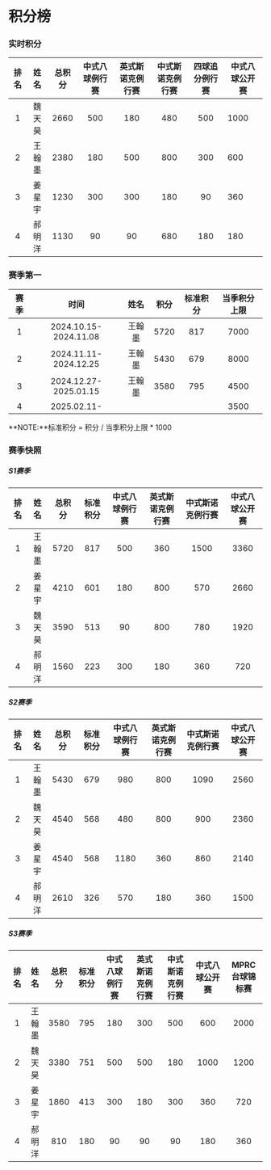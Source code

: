 # 积分榜

### 实时积分

| 排名 | 姓名   | 总积分 | 中式八球例行赛 | 英式斯诺克例行赛 | 中式斯诺克例行赛 | 四球追分例行赛 | 中式八球公开赛 |
| :--: | :---: | :----: | :----------: | :-------------: | :-------------: | :----------:  | ------------  |
| 1    | 魏天昊 | 2660  |   500        |   180           |   480           |   500     |   1000        |
| 2    | 王翰墨 | 2380  |   180        |   500           |   800           |   300      |   600         |
| 3    | 姜星宇 | 1230 |   300        |   300           |   180           |   90       |   360         |
| 4    | 郝明洋 | 1130 |   90         |   90            |   680           |   180      |   180         |

### 赛季第一

| 赛季 | 时间                  | 姓名   | 积分 | 标准积分 | 当季积分上限  |
| :--: | :------------------: | :----: | :--: | :-----: | :----------: |
| 1    | 2024.10.15-2024.11.08 | 王翰墨 | 5720 |  817    | 7000         |
| 2    | 2024.11.11-2024.12.25 | 王翰墨 | 5430 |  679    | 8000         |
| 3    | 2024.12.27-2025.01.15 | 王翰墨 | 3580 |  795    | 4500         |
| 4    | 2025.02.11-           |        |      |         | 3500         |

**NOTE:**标准积分 = 积分 / 当季积分上限 * 1000

### 赛季快照

##### S1赛季

| 排名 | 姓名   | 总积分 | 标准积分 | 中式八球例行赛 | 英式斯诺克例行赛 | 中式斯诺克例行赛 | 中式八球公开赛 |
| :--: | :---: | :----: | :-----: | :----------: | :-------------: | :-------------: | :----------:  |
| 1    | 王翰墨 | 5720  |   817    |   500        |   360           |   1500          |   3360       |
| 2    | 姜星宇 | 4210  |   601    |   180        |   800           |   570           |   2660       |
| 3    | 魏天昊 | 3590  |   513    |   90         |   800           |   780           |   1920       |
| 4    | 郝明洋 | 1560  |   223    |   300        |   180           |   360           |   720        |

##### S2赛季

| 排名 | 姓名   | 总积分 | 标准积分 | 中式八球例行赛 | 英式斯诺克例行赛 | 中式斯诺克例行赛 | 中式八球公开赛 |
| :--: | :---: | :----: | :-----: | :----------: | :-------------: | :-------------: | :----------:  |
| 1    | 王翰墨 | 5430  |   679    |   980        |   800           |   1090          |   2560       |
| 2    | 魏天昊 | 4540  |   568    |   480        |   800           |   900           |   2360       |
| 3    | 姜星宇 | 4540  |   568    |   1180       |   360           |   860           |   2140       |
| 4    | 郝明洋 | 2610  |   326    |   570        |   180           |   360           |   1500       |

##### S3赛季

| 排名 | 姓名   | 总积分 | 标准积分 | 中式八球例行赛 | 英式斯诺克例行赛 | 中式斯诺克例行赛 | 中式八球公开赛 | MPRC台球锦标赛 |
| :--: | :---: | :----: | :-----: | :----------: | :-------------: | :-------------: | :----------:  | :-----------: |
| 1    | 王翰墨 | 3580  |   795    |   180        |   300           |   500           |   600        |   2000       |
| 2    | 魏天昊 | 3380  |   751    |   500        |   500           |   180           |   1000       |   1200       |
| 3    | 姜星宇 | 1860  |   413    |   300        |   180           |   300           |   360        |   720        |
| 4    | 郝明洋 | 810   |   180    |   90         |   90            |   90            |   180        |   360        |